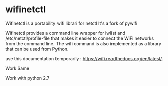 wifinetctl
==========

Wifinetctl is a portability wifi librari for netctl
It's a fork of pywifi


Wifinetctl provides a command line wrapper for iwlist and /etc/netctl/profile-file that makes it easier to connect the WiFi
networks from the command line. The wifi command is also implemented as a library that can be used from Python.


use this documentation temporarily : https://wifi.readthedocs.org/en/latest/.

Work Same

Work with python 2.7
